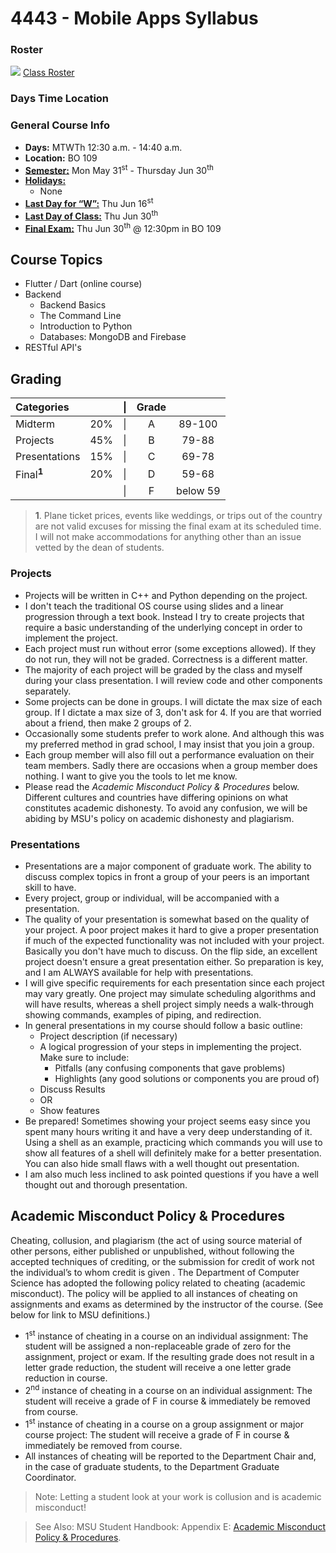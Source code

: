 # 4443 - Mobile Apps Syllabus

### Roster

![](https://d3vv6lp55qjaqc.cloudfront.net/items/220B0V0H3c041K2p251Z/google-sheets-16.png?X-CloudApp-Visitor-Id=1094421) [Class Roster](https://docs.google.com/spreadsheets/d/1xZNZ8KhSXz8zoj6BC1b4Zktr6jyAqrtLizh_3wVo-Xo/edit#gid=0)

### Days Time Location

### General Course Info

-   **Days:** MTWTh 12:30 a.m. - 14:40 a.m.
-   **Location:** BO 109
-   [**Semester:**](https://msutexas.edu/registrar/_assets/files/pdfs/acadcal2122.pdf) Mon May 31<sup>st</sup> - Thursday Jun 30<sup>th</sup>
-   [**Holidays:**](https://msutexas.edu/registrar/_assets/files/pdfs/acadcal2122.pdf)
    -   None
-   [**Last Day for “W”:**](https://msutexas.edu/registrar/_assets/files/pdfs/acadcal2122.pdf) Thu Jun 16<sup>st</sup>
-   [**Last Day of Class:**](https://msutexas.edu/registrar/_assets/files/pdfs/acadcal2122.pdf) Thu Jun 30<sup>th</sup>
-   [**Final Exam:**](https://msutexas.edu/registrar/_assets/files/pdfs/acadcal2122.pdf) Thu Jun 30<sup>th</sup> @ 12:30pm in BO 109

## Course Topics

-   Flutter / Dart (online course)
-   Backend
    -   Backend Basics
    -   The Command Line
    -   Introduction to Python
    -   Databases: MongoDB and Firebase
-   RESTful API's

## Grading

| Categories            |     | \|  | Grade |          |
| :-------------------- | :-: | :-: | :---: | :------: |
| Midterm               | 20% | \|  |   A   |  89-100  |
| Projects              | 45% | \|  |   B   |  79-88   |
| Presentations         | 15% | \|  |   C   |  69-78   |
| Final<sup>**1**</sup> | 20% | \|  |   D   |  59-68   |
|                       |     | \|  |   F   | below 59 |

> **1**. Plane ticket prices, events like weddings, or trips out of the country are not valid excuses for missing the final exam at its scheduled time. I will not make accommodations for anything other than an issue vetted by the dean of students.

### Projects

-   Projects will be written in C++ and Python depending on the project.
-   I don't teach the traditional OS course using slides and a linear progression through a text book. Instead I try to create projects that require a basic understanding of the underlying concept in order to implement the project.
-   Each project must run without error (some exceptions allowed). If they do not run, they will not be graded. Correctness is a different matter.
-   The majority of each project will be graded by the class and myself during your class presentation. I will review code and other components separately.
-   Some projects can be done in groups. I will dictate the max size of each group. If I dictate a max size of 3, don't ask for 4. If you are that worried about a friend, then make 2 groups of 2.
-   Occasionally some students prefer to work alone. And although this was my preferred method in grad school, I may insist that you join a group.
-   Each group member will also fill out a performance evaluation on their team members. Sadly there are occasions when a group member does nothing. I want to give you the tools to let me know.
-   Please read the _Academic Misconduct Policy & Procedures_ below. Different cultures and countries have differing opinions on what constitutes academic dishonesty. To avoid any confusion, we will be abiding by MSU's policy on academic dishonesty and plagiarism.

### Presentations

-   Presentations are a major component of graduate work. The ability to discuss complex topics in front a group of your peers is an important skill to have.
-   Every project, group or individual, will be accompanied with a presentation.
-   The quality of your presentation is somewhat based on the quality of your project. A poor project makes it hard to give a proper presentation if much of the expected functionality was not included with your project. Basically you don't have much to discuss. On the flip side, an excellent project doesn't ensure a great presentation either. So preparation is key, and I am ALWAYS available for help with presentations.
-   I will give specific requirements for each presentation since each project may vary greatly. One project may simulate scheduling algorithms and will have results, whereas a shell project simply needs a walk-through showing commands, examples of piping, and redirection.
-   In general presentations in my course should follow a basic outline:
    -   Project description (if necessary)
    -   A logical progression of your steps in implementing the project. Make sure to include:
        -   Pitfalls (any confusing components that gave problems)
        -   Highlights (any good solutions or components you are proud of)
    -   Discuss Results
    -   OR
    -   Show features
-   Be prepared! Sometimes showing your project seems easy since you spent many hours writing it and have a very deep understanding of it. Using a shell as an example, practicing which commands you will use to show all features of a shell will definitely make for a better presentation. You can also hide small flaws with a well thought out presentation.
-   I am also much less inclined to ask pointed questions if you have a well thought out and thorough presentation.

## Academic Misconduct Policy & Procedures

Cheating, collusion, and plagiarism (the act of using source material of other persons, either published or unpublished, without following the accepted techniques of crediting, or the submission for credit of work not the individual’s to whom credit is given . The Department of Computer Science has adopted the following policy related to cheating (academic misconduct). The policy will be applied to all instances of cheating on assignments and exams as determined by the instructor of the course. (See below for link to MSU definitions.)

-   1<sup>st</sup> instance of cheating in a course on an individual assignment: The student will be assigned a non-replaceable grade of zero for the assignment, project or exam. If the resulting grade does not result in a letter grade reduction, the student will receive a one letter grade reduction in course.
-   2<sup>nd</sup> instance of cheating in a course on an individual assignment: The student will receive a grade of F in course & immediately be removed from course.
-   1<sup>st</sup> instance of cheating in a course on a group assignment or major course project: The student will receive a grade of F in course & immediately be removed from course.
-   All instances of cheating will be reported to the Department Chair and, in the case of graduate students, to the Department Graduate Coordinator.

> Note: Letting a student look at your work is collusion and is academic misconduct!

> See Also: MSU Student Handbook: Appendix E: [Academic Misconduct Policy & Procedures](https://msutexas.edu/student-life/_assets/files/handbook.pdf).
